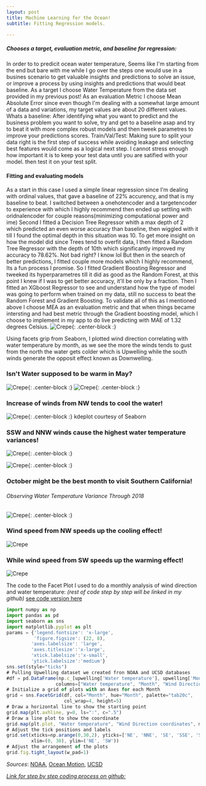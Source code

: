 ```yaml
---
layout: post
title: Machine Learning for the Ocean!
subtitle: Fitting Regression models.

---
```

##### Chooses a target, evaluation metric, and baseline for regression:
In order to to predicit ocean water temperature, Seems like I'm starting from the end but bare with me while I go over the steps 
one would use in a busines scenario to get valuable insights and predictions to solve an issue, or improve a process by using insights
and predictions that would beat baseline. 
As a target  I choose Water Temperature from the data set provided in my previous post! As an evaluation Metric I choose Mean Absolute
Error since even though I'm dealing with a somewhat large amount of a data and variations, my target values are about 20 different values.
Whats a baseline: After identifying what you want to predict and the business problem you want to solve, try and get to a baseline
asap and try to beat it with more complex robust models and then tweek parametres to improve your predictions scores.
Train/Val/Test: Making sure to split your data right is the first step of success while avoiding leakage and selecting best features
would come as a logical next step. I cannot stress enough how important it is to keep your test data until you are satified with your model.
then test it on your test split.


#### Fitting and evaluating models
As a start in this case I used a simple linear regression since I'm dealing with ordinal values, that gave a baseline of 22% 
accurency, and that is my baseline to beat.
I switched between a onehotencoder and a targetencoder to experience with which I highly recommend then ended up settling with oridnalencoder for couple
reasons(minimizing computational power and ime)
Second I fitted a Decision Tree Regressor whith a max depth of 2 which predicted an even worse accuracy than baseline, then wiggled with it till I found the optimal depth in this situation was 10.
To get more insight on how the model did since Trees tend to overfit data, I then fitted a Random Tree Regressor with the depth of 10th which significantly improved my accuracy to 78.62%. Not bad right? I know lol
But then in the search of better predictions, I fitted couple more models which I highly recommend, Its a fun process I promise.
So I fitted Gradient Boosting Regressor and tweeked its hyperparametres till it did as good as the Random Forest, at this point I knew if I was to get better accuracy, it'll be only by a fraction. 
Then I fitted an XGboost Regressor to see and understand how the type of model was going to perform when trained on my data, still no success to beat the Random Forest and Gradient Boosting.
To validate all of this as I mentioned above I choose MEA as an evaluation metric and that when things became intersting and had best metric through the Gradient boosting model, which I choose to implement in my app to do live predicting with MAE of 1.32 degrees Celsius.
![Crepe](/img/clitoris.jpg){: .center-block :}



Using facets grip from Seaborn, I plotted wind direction correlating with water temperature by month, as we see the more the winds tends to gust from the north the water gets colder which is Upwelling while the south winds generate the opposit effect known as Downwelling. 

### Isn't Water supposed to be warm in May? ###
![Crepe](/img/year1seaborn.jpg){: .center-block :}
![Crepe](/img/seaboaryear2.jpg){: .center-block :}

 

### Increase of winds from NW tends to cool the water! ###
![Crepe](/img/kdeplotseabornwindwatta.jpg){: .center-block :}
kdeplot courtesy of Seaborn

### SSW and NNW winds cause the highest water temperature variances! ###
![Crepe](/img/nnw.jpg){: .center-block :}

![Crepe](/img/ssw.jpg){: .center-block :}

### October might be the best month to visit Southern California! ### 
###### Observing Water Temperature Variance Through 2018 ####### 
![Crepe](/img/seaborn%20plot.jpg){: .center-block :}

### Wind speed from NW speeds up the cooling effect!
![Crepe](/img/southwindspee.jpg)

### While wind speed from SW speeds up the warming effect!
![Crepe](/img/north%20windspeed.jpg)

The code to the Facet Plot I used to do a monthly analysis of wind direction and water temperature:
_(rest of code step by step will be linked in my github)_
[see code version here](https://github.com/MehdiKhiatiDS/DS-Unit-1-Build/blob/master/Project_Up_Welling!.ipynb)

```javascript
import numpy as np
import pandas as pd
import seaborn as sns
import matplotlib.pyplot as plt
params = {'legend.fontsize': 'x-large',
          'figure.figsize': (22, 8),
         'axes.labelsize': 'large',
         'axes.titlesize':'x-large',
         'xtick.labelsize':'x-small',
         'ytick.labelsize':'medium'}
sns.set(style="ticks")
# Pulling Upwelling dataset we created fron NOAA and UCSD databases
#df = pd.DataFrame(np.c_[upwelling['Water temperature'], upwelling['Month'], upwelling['Wind Direction coordinates']],
                  columns=["Water temperature", "Month", "Wind Direction coordinates"])
# Initialize a grid of plots with an Axes for each Month
grid = sns.FacetGrid(df, col="Month", hue="Month", palette="tab20c",
                     col_wrap=4, height=5)
# Draw a horizontal line to show the starting point
grid.map(plt.axhline, y=0, ls=":", c=".5")
# Draw a line plot to show the coordinate
grid.map(plt.plot, "Water temperature", "Wind Direction coordinates", marker="o")
# Adjust the tick positions and labels
grid.set(xticks=np.arange(0,30,2), yticks=['NE', 'NNE', 'SE', 'SSE', 'SSW', 'SW', 'NW', 'NNW'],
         xlim=(0, 30), ylim=('NE', 'SW'))
# Adjust the arrangement of the plots
grid.fig.tight_layout(w_pad=1)
```

_Sources_: [NOAA](https://www.ndbc.noaa.gov), [Ocean Motion](https://www.oceanmotion.org), [UCSD](https://ucsd.edu)

[_Link for step by step coding process on github:_](https://github.com/MehdiKhiatiDS/DS-Unit-1-Build/blob/master/Project_Up_Welling!.ipynb)





